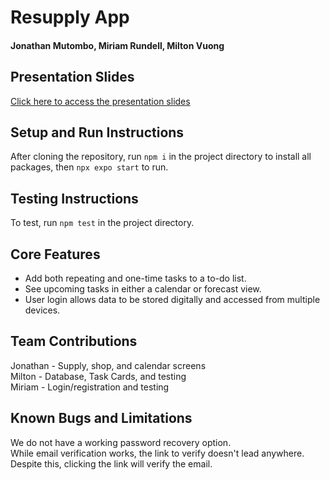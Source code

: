 # Resupply App

#### Jonathan Mutombo, Miriam Rundell, Milton Vuong

## Presentation Slides

[Click here to access the presentation slides](https://docs.google.com/presentation/d/1CIVJrPbulb2EUjOf5Z6Df21DaXqM-YYUPZdsZhTquFw/edit?slide=id.g33d394b539d_0_35#slide=id.g33d394b539d_0_35)

## Setup and Run Instructions

After cloning the repository, run `npm i` in the project directory to install all packages, then `npx expo start` to run.

## Testing Instructions

To test, run `npm test` in the project directory.

## Core Features

- Add both repeating and one-time tasks to a to-do list.
- See upcoming tasks in either a calendar or forecast view.
- User login allows data to be stored digitally and accessed from multiple devices.

## Team Contributions

Jonathan - Supply, shop, and calendar screens  
Milton - Database, Task Cards, and testing  
Miriam - Login/registration and testing

## Known Bugs and Limitations

We do not have a working password recovery option.  
While email verification works, the link to verify doesn't lead anywhere. Despite this, clicking the link will verify the email.
